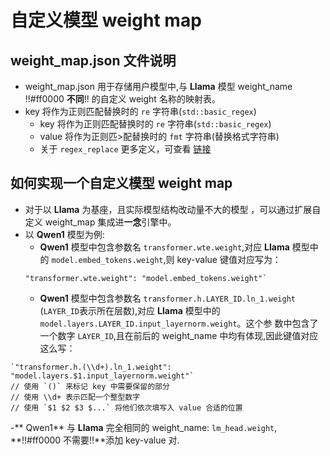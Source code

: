 # 自定义模型 weight map

## weight_map.json 文件说明

- weight_map.json 用于存储用户模型中,与 **Llama** 模型 weight_name !!#ff0000  **不同**!! 的自定义 weight 名称的映射表。
- key 将作为正则匹配替换时的 `re` 字符串(`std::basic_regex`)
	- key 将作为正则匹配替换时的 `re` 字符串(`std::basic_regex`)
	- value 将作为正则匹>配替换时的 `fmt` 字符串(替换格式字符串)
	- 关于 `regex_replace` 更多定义，可查看 [链接](https://zh.cppreference.com/w/cpp/regex/regex_replace)
## 如何实现一个自定义模型 weight map

- 对于以 **Llama** 为基座，且实际模型结构改动量不大的模型 ，可以通过扩展自定义 weight_map 集成进**一念**引擎中。
- 以 **Qwen1** 模型为例:
  - **Qwen1** 模型中包含参数名 `transformer.wte.weight`,对应 **Llama** 模型中的 `model.embed_tokens.weight`,则  key-value 键值对应写为：
  ``` 
  "transformer.wte.weight": "model.embed_tokens.weight"`
  ```
  - **Qwen1** 模型中包含参数名 `transformer.h.LAYER_ID.ln_1.weight` (`LAYER_ID`表示所在层数),对应 **Llama** 模型中的 `model.layers.LAYER_ID.input_layernorm.weight`。这个参
数中包含了一个数字 `LAYER_ID`,且在前后的 weight_name 中均有体现,因此键值对应这么写：
```
`"transformer.h.(\\d+).ln_1.weight": "model.layers.$1.input_layernorm.weight"`
// 使用 `()` 来标记 key 中需要保留的部分
// 使用 \\d+ 表示匹配一个整型数字
// 使用 `$1 $2 $3 $...` 将他们依次填写入 value 合适的位置 
```
  -** Qwen1** 与 **Llama** 完全相同的 weight_name: `lm_head.weight`, **!!#ff0000 不需要!!**添加 key-value 对.
